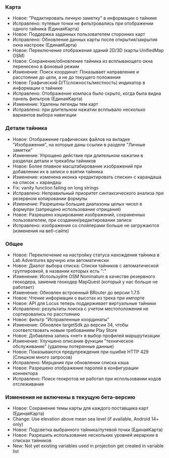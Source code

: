 ### Карта
- Новое: "Редактировать личную заметку" в информации о тайнике
- Исправлено: путевые точки не фильтровались при отображении одного тайника (ЕдинаяКарта)
- Новое: Поддержка заданных пользователем сторонних карт
- Исправлено: Обновление данных карты после открытия/закрытия окна настроек (ЕдинаяКарта)
- Новое: Переключение отображения зданий 2D/3D (карты UnifiedMap OSM)
- Новое: Сохранение/обновление тайника из всплывающего окна перенесено в фоновый режим
- Изменение: Поиск координат: Показывает направление и расстояние до цели, а не до текущего положения
- Новое: Графический D/T(сложность/местность) индикатор в информации о тайнике
- Исправлено: Отображение компаса было скрыто, когда была видна панель фильтров (ЕдинаяКарта)
- Изменение: Удалены легенды тем карт
- Исправлено: при длительном нажатии всплывало несколько вариантов выбора навигации

### Детали тайника
- Новое: Отображение графических файлов на вкладке "Изображения", на которые даны ссылки в разделе "Личные заметки"
- Изменение: Упрощено действие при длительном нажатии в разделах детали и трекаблы тайников
- Новое: Более плавное масштабирование изображений при добавлении их в записи о взятии тайника
- Изменение: изменена иконка «редактировать списки» с карандаша на список + карандаш
- Fix: vanity function failing on long strings
- Исправлено: Неправильный приоритет синтаксического анализа при резервном копировании формулы
- Изменение: Разрешены большие диапазоны целых чисел в формулах (запрещено использование отрицания)
- Новое: Разрешено кэширование изображений, сохраненных пользователем, при создании/редактировании записи
- Исправлено: изображения со спойлерами больше не загружаются (изменения на веб-сайте)

### Общее
- Новое: Переключение на настройку статуса нахождения тайника в Lab Adventures вручную или автоматически
- Новое: Диалог выбора списка: Списки тайников с автоматической группировкой, в названии которых есть ":"
- Изменение: Используйте OSM Nominatum в качестве резервного геокодера, заменив геокодер MapQuest (который у нас больше не работает)
- Изменение: Обновлен встроенный BRouter до версии 1.7.5
- Новое: Чтение информации о высотах из трека при импорте
- Новое: API для Locus теперь поддерживает виртуальные тайники
- Исправлено: результаты поиска с учетом местоположения не сортировались по расстоянию
- Новое: фильтр "Исправленные координаты"
- Изменение: Обновлен targetSdk до версии 34, чтобы соответствовать новым требованиям Play Store
- Новое: Добавлена запись «нет» в выбор профилей маршрутизации
- Изменение: Улучшено описание функции "техническое обслуживание" (удалены потерянные данные)
- Новое: Показываются предупреждения при ошибке HTTP 429 (Слишком много запросов)
- Исправлено: Мерцания при обновлении списка кэша
- Новое: Разрешено отображение паролей в конфигурации коннектора
- Исправлено: Поиск геокротов не работал при использовании кодов отслеживания

### Изменения не включены в текущую бета-версию
- Новое: Сохранение темы карты для каждого поставщика карт (ЕдинаяКарта)
- Change: Use elevation above mean sea level (if available, Android 14+ only)
- Новое: Подсветка выбранного тайника/путевой точки (ЕдинаяКарта)
- Новое: Разрешить использование нескольких уровней иерархии в списках тайников
- New: Not yet existing variables used in projection get created in variable list
